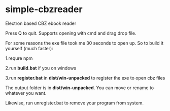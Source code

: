 # simple-cbzreader
Electron based CBZ ebook reader

Press Q to quit. Supports opening with cmd and drag drop file.

For some reasons the exe file took me 30 seconds to open up. So to build it yourself (much faster):

  1.requre npm
  
  2.run **build.bat** if you on windows

  3.run **register.bat** in **dist/win-unpacked** to register the exe to open cbz files

The output folder is in **dist/win-unpacked**. You can move or rename to whatever you want.

Likewise, run unregister.bat to remove your program from system.
